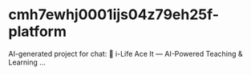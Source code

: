 # cmh7ewhj0001ijs04z79eh25f-platform
AI-generated project for chat: 🧠 i-Life Ace It — AI-Powered Teaching &amp; Learning ...
